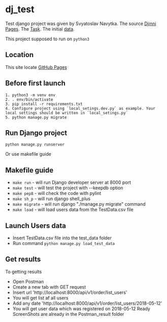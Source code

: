 # dj_test
Test django project was given by Svyatoslav Navytka.
The source [Djinni Pages](https://djinni.co/my/inbox/3650817/).
The [Task](https://docs.google.com/document/d/1Mamfic4pUb3rrfGKzwaUEE2pKFx1Vn1BDNgVODZ1meM/edit).
The initial [data](https://docs.google.com/spreadsheets/d/1o2s6z705b0MpNsNPMoXI5yYnOrJDmwHZFx2ltFFrzlY/edit#gid=1013141086).

This project supposed to run on `python3`


## Location
This site locate [GitHub Pages](https://github.com/miha-pavel/dj_test)


## Before first launch
```
1. python3 -m venv env
2. . env/bin/activate
3. pip install -r requirements.txt
4. Configure project using `local_setings.dev.py` as example. Your local settings should be written in `local_setings.py`
5. python manage.py migrate
```


## Run Django project
```
python manage.py runserver
```
Or use makefile guide


## Makefile guide
* ```make run``` - will run Django developer server at 8000 port
* ```make test``` - will test the project with --keepdb option
* ```make pep8``` - will check the code with pylint
* ```make sh_p``` - will run django shell_plus
* ```make migrate``` - will run django "./manage.py migrate" command
* ```make load``` - will load users data from the TestData.csv file


## Launch Users data
* Insert TestData.csv file into the test_data folder
* Run command ```python manage.py load_test_data```


## Get results
To getting results
* Open Postman
* Create a new tab with GET request
* Insert url 'http://localhost:8000/api/v1/order/list_users'
* You will get list af all users
* Add any date 'http://localhost:8000/api/v1/order/list_users/2018-05-12'
* You will get user data which was registered on 2018-05-12
Ready ScreenShots are already in the Postman_result folder

